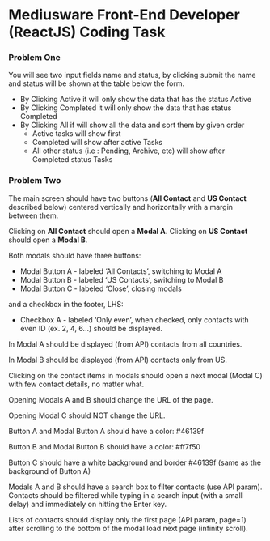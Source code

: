 # Mediusware Front-End Developer (ReactJS) Coding Task

### Problem One



You will see two input fields name and status, by clicking submit the name and status will be shown at the table below the form.

- By Clicking Active it will only show the data that has the status Active
- By Clicking Completed it will only show the data that has status Completed
- By Clicking All if will show all the data and sort them by given order
	-  Active tasks will show first
	- Completed will show after active Tasks
	-  All other status (i.e : Pending, Archive, etc) will show after Completed status Tasks


### Problem Two



The main screen should have two buttons (**All Contact** and  **US Contact**  described below) centered vertically and horizontally with a margin between them.

Clicking on  **All Contact**  should open a  **Modal A**. Clicking on  **US Contact**  should open a  **Modal B**.

Both modals should have three buttons:

-   Modal Button A - labeled ‘All Contacts’, switching to Modal A
-   Modal Button B - labeled ‘US Contacts’, switching to Modal B
-   Modal Button C - labeled ‘Close’, closing modals

and a checkbox in the footer, LHS:

-   Checkbox A - labeled ‘Only even’, when checked, only contacts with even ID (ex. 2, 4, 6...) should be displayed.

In Modal A should be displayed (from API) contacts from all countries.

In Modal B should be displayed (from API) contacts only from US.

Clicking on the contact items in modals should open a next modal (Modal C) with few contact details, no matter what.

Opening Modals A and B should change the URL of the page.

Opening Modal C should NOT change the URL.

Button A and Modal Button A should have a color: #46139f

Button B and Modal Button B should have a color: #ff7f50

Button C should have a white background and border #46139f (same as the background of Button A)

Modals A and B should have a search box to filter contacts (use API param). Contacts should be filtered while typing in a search input (with a small delay) and immediately on hitting the Enter key.

Lists of contacts should display only the first page (API param, page=1) after scrolling to the bottom of the modal load next page (infinity scroll).